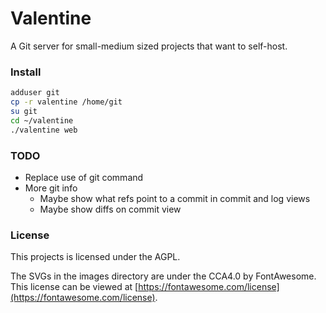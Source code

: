 # Valentine

A Git server for small-medium sized projects that want to self-host.

### Install
```bash
adduser git
cp -r valentine /home/git
su git
cd ~/valentine
./valentine web
```

### TODO
  - Replace use of git command
  - More git info
    - Maybe show what refs point to a commit in commit and log views
    - Maybe show diffs on commit view

### License
This projects is licensed under the AGPL.

The SVGs in the images directory are under the CCA4.0 by FontAwesome. This license can be
viewed at [https://fontawesome.com/license](https://fontawesome.com/license).
